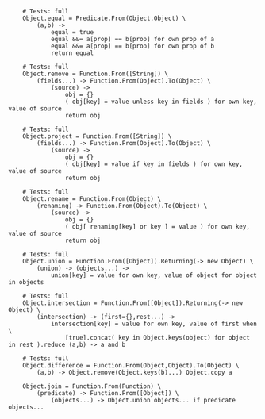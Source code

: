 		# Tests: full
		Object.equal = Predicate.From(Object,Object) \
			(a,b) ->
				equal = true
				equal &&= a[prop] == b[prop] for own prop of a
				equal &&= a[prop] == b[prop] for own prop of b
				return equal
	
		# Tests: full
		Object.remove = Function.From([String]) \
			(fields...) -> Function.From(Object).To(Object) \
				(source) ->
					obj = {}
					( obj[key] = value unless key in fields ) for own key, value of source
					return obj
	
		# Tests: full	
		Object.project = Function.From([String]) \
			(fields...) -> Function.From(Object).To(Object) \
				(source) ->
					obj = {}
					( obj[key] = value if key in fields ) for own key, value of source
					return obj
	
		# Tests: full	
		Object.rename = Function.From(Object) \
			(renaming) -> Function.From(Object).To(Object) \
				(source) ->
					obj = {}
					( obj[ renaming[key] or key ] = value ) for own key, value of source
					return obj
	
		# Tests: full
		Object.union = Function.From([Object]).Returning(-> new Object) \
			(union) -> (objects...) ->
				union[key] = value for own key, value of object for object in objects
				
		# Tests: full
		Object.intersection = Function.From([Object]).Returning(-> new Object) \
			(intersection) -> (first={},rest...) ->
				intersection[key] = value for own key, value of first when \
					[true].concat( key in Object.keys(object) for object in rest ).reduce (a,b) -> a and b
	
		# Tests: full	
		Object.difference = Function.From(Object,Object).To(Object) \
			(a,b) -> Object.remove(Object.keys(b)...) Object.copy a
		
		Object.join = Function.From(Function) \
			(predicate) -> Function.From([Object]) \
				(objects...) -> Object.union objects... if predicate objects...